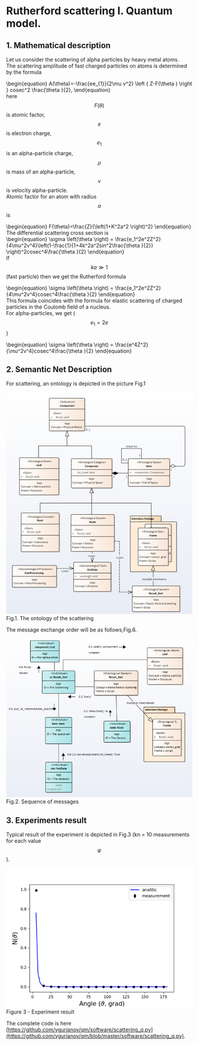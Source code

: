 # Rutherford scattering I. Quantum model.
<!---
% https://en.wikipedia.org/wiki/Rutherford_scattering
% Blohincev1976ru.djvu, p.331 
-->

## 1. Mathematical description
 

Let us consider the scattering of alpha particles by heavy metal atoms.  
The scattering amplitude of fast charged particles on atoms is determined by the formula

\begin{equation}
A(\theta)=-\frac{ee_{1}}{2\mu v^2} \left \{ Z-F(\theta ) \right \} cosec^2 \frac{\theta }{2},
\end{equation}  
here $$F(\theta)$$ is atomic factor, $$e$$ is electron charge,$$e_1$$ is an alpha-particle charge, $$\mu$$ is mass of an alpha-particle, $$v$$ is velocity alpha-particle.  
Atomic factor for an atom with radius $$a$$ is  

\begin{equation}
F(\theta)=\frac{Z}{\left(1+K^2a^2 \right)^2}
\end{equation}  
The differential scattering cross section is  
\begin{equation}
\sigma \left(\theta  \right) = \frac{e_1^2e^2Z^2}{4\mu^2v^4}\left(1-\frac{1}{1+4k^2a^2sin^2\frac{\theta }{2}} \right)^2cosec^4\frac{\theta }{2}
\end{equation}  
If $$ka\gg1$$ (fast particle) then we get the Rutherford formula  

\begin{equation}
\sigma \left(\theta  \right) = \frac{e_1^2e^2Z^2}{4\mu^2v^4}cosec^4\frac{\theta }{2}
\end{equation}  
This formula coincides with the formula for elastic scattering of charged particles in the Coulomb field of a nucleus.  
For alpha-particles, we get ($$e_1 = 2e$$)  

\begin{equation}
\sigma \left(\theta  \right) = \frac{e^4Z^2}{\mu^2v^4}cosec^4\frac{\theta }{2}
\end{equation}  

## 2. Semantic Net Description  

For scattering, an ontology is depicted in the picture Fig.1

![Image](scattering_q1.png)
Fig.1. The ontology of the scattering  

The message exchange order will be as follows,Fig.6.

![Image](scattering_q2.png)  
Fig.2. Sequence of messages    

## 3. Experiments result
Typical result of the experiment is depicted in Fig.3 (kn = 10 measurements for each value $$\varphi$$).  

![Image](scattering_result_q.png)
Figure 3 - Experiment result    

The complete code is here [https://github.com/vgurianov/qm/software/scattering_q.py](https://github.com/vgurianov/qm/blob/master/software/scattering_q.py).
